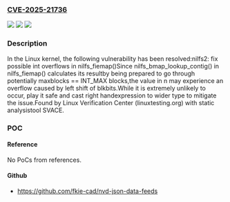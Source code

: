 ### [CVE-2025-21736](https://cve.mitre.org/cgi-bin/cvename.cgi?name=CVE-2025-21736)
![](https://img.shields.io/static/v1?label=Product&message=Linux&color=blue)
![](https://img.shields.io/static/v1?label=Version&message=622daaff0a8975fb5c5b95f24f3234550ba32e92%3C%207649937987fed51ed09985da4019d50189fc534e%20&color=brighgreen)
![](https://img.shields.io/static/v1?label=Vulnerability&message=n%2Fa&color=brighgreen)

### Description

In the Linux kernel, the following vulnerability has been resolved:nilfs2: fix possible int overflows in nilfs_fiemap()Since nilfs_bmap_lookup_contig() in nilfs_fiemap() calculates its resultby being prepared to go through potentially maxblocks == INT_MAX blocks,the value in n may experience an overflow caused by left shift of blkbits.While it is extremely unlikely to occur, play it safe and cast right handexpression to wider type to mitigate the issue.Found by Linux Verification Center (linuxtesting.org) with static analysistool SVACE.

### POC

#### Reference
No PoCs from references.

#### Github
- https://github.com/fkie-cad/nvd-json-data-feeds

